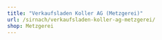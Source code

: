 ```yaml
---
title: "Verkaufsladen Koller AG (Metzgerei)"
url: /sirnach/verkaufsladen-koller-ag-metzgerei/
shop: Metzgerei
---
```

